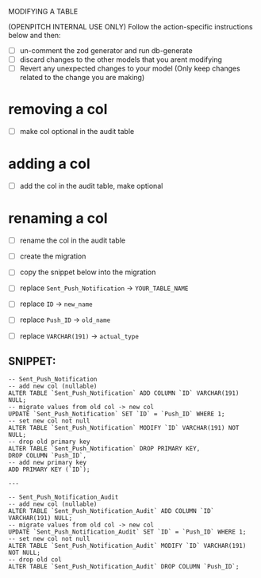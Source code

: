 MODIFYING A TABLE

(OPENPITCH INTERNAL USE ONLY) Follow the action-specific instructions below and then:

- [ ] un-comment the zod generator and run db-generate
- [ ] discard changes to the other models that you arent modifying
- [ ] Revert any unexpected changes to your model (Only keep changes related to the change you are making)

# removing a col

- [ ] make col optional in the audit table

# adding a col

- [ ] add the col in the audit table, make optional

# renaming a col

- [ ] rename the col in the audit table
- [ ] create the migration
- [ ] copy the snippet below into the migration
- [ ] replace `Sent_Push_Notification` -> `YOUR_TABLE_NAME`
- [ ] replace `ID` -> `new_name`
- [ ] replace `Push_ID` -> `old_name`
- [ ] replace `VARCHAR(191)` -> `actual_type`


## SNIPPET:

```
-- Sent_Push_Notification
-- add new col (nullable)
ALTER TABLE `Sent_Push_Notification` ADD COLUMN `ID` VARCHAR(191) NULL;
-- migrate values from old col -> new col
UPDATE `Sent_Push_Notification` SET `ID` = `Push_ID` WHERE 1;
-- set new col not null
ALTER TABLE `Sent_Push_Notification` MODIFY `ID` VARCHAR(191) NOT NULL;
-- drop old primary key
ALTER TABLE `Sent_Push_Notification` DROP PRIMARY KEY,
DROP COLUMN `Push_ID`,
-- add new primary key
ADD PRIMARY KEY (`ID`);

---

-- Sent_Push_Notification_Audit
-- add new col (nullable)
ALTER TABLE `Sent_Push_Notification_Audit` ADD COLUMN `ID` VARCHAR(191) NULL;
-- migrate values from old col -> new col
UPDATE `Sent_Push_Notification_Audit` SET `ID` = `Push_ID` WHERE 1;
-- set new col not null
ALTER TABLE `Sent_Push_Notification_Audit` MODIFY `ID` VARCHAR(191) NOT NULL;
-- drop old col
ALTER TABLE `Sent_Push_Notification_Audit` DROP COLUMN `Push_ID`;

```
